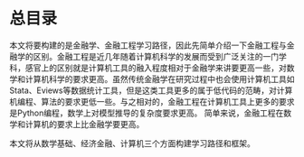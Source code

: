 # 总目录
本文将要构建的是金融学、金融工程学习路径，因此先简单介绍一下金融工程与金融学的区别。金融工程是近几年随着计算机科学的发展而受到广泛关注的一门学科，感官上的区别就是计算机工具的融入程度相对于金融学来讲要更高一些，对数学和计算机科学的要求更高。虽然传统金融学在研究过程中也会使用计算机工具如Stata、Eviews等数据统计工具，但是这类工具更多的属于低代码的范畴，对计算机编程、算法的要求更低一些。与之相对的，金融工程在计算机工具上更多的要求是Python编程，数学上对模型推导的复杂度要求更高。
简单来说，金融工程在数学和计算机的要求上比金融学要更高。

本文将从数学基础、经济金融、计算机三个方面构建学习路径和框架。



